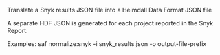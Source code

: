 Translate a Snyk results JSON file into a Heimdall Data Format JSON file

  A separate HDF JSON is generated for each project reported in the Snyk Report.

Examples:
  saf normalize:snyk -i snyk_results.json -o output-file-prefix
